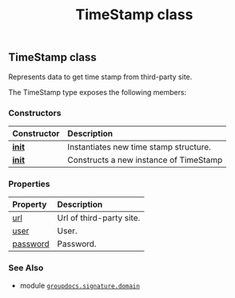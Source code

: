 ﻿---
title: TimeStamp class
second_title: GroupDocs.Signature for Python via .NET API References
description: 
type: docs
url: /python-net/groupdocs.signature.domain/timestamp/
is_root: false
weight: 500
---

## TimeStamp class

Represents data to get time stamp from third-party site.



The TimeStamp type exposes the following members:

### Constructors
| Constructor | Description |
| :- | :- |
| [__init__](/signature/python-net/groupdocs.signature.domain/timestamp/__init__/#str-str-str) | Instantiates new time stamp structure. |
| [__init__](/signature/python-net/groupdocs.signature.domain/timestamp/__init__/#) | Constructs a new instance of TimeStamp |


### Properties
| Property | Description |
| :- | :- |
| [url](/signature/python-net/groupdocs.signature.domain/timestamp/url) | Url of third-party site. |
| [user](/signature/python-net/groupdocs.signature.domain/timestamp/user) | User. |
| [password](/signature/python-net/groupdocs.signature.domain/timestamp/password) | Password. |



### See Also
* module [`groupdocs.signature.domain`](..)
